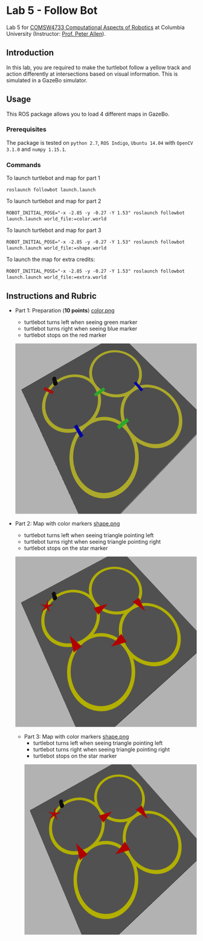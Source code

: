 # Lab 5 - Follow Bot
Lab 5 for [COMSW4733 Computational Aspects of Robotics](http://www.cs.columbia.edu/~allen/F18/index.html) at Columbia University (Instructor: [Prof. Peter Allen](http://www.cs.columbia.edu/~allen/)).

## Introduction
In this lab, you are required to make the turtlebot follow a yellow track and action differently at intersections based on visual information. This is simulated in a GazeBo simulator.

## Usage
This ROS package allows you to load 4 different maps in GazeBo.

### Prerequisites
The package is tested on `python 2.7`, `ROS Indigo`, `Ubuntu 14.04` with `OpenCV 3.1.0` and `numpy 1.15.1`.

### Commands
To launch turtlebot and map for part 1
```
roslaunch followbot launch.launch
```

To launch turtlebot and map for part 2
```
ROBOT_INITIAL_POSE="-x -2.85 -y -0.27 -Y 1.53" roslaunch followbot launch.launch world_file:=color.world
```

To launch turtlebot and map for part 3
```
ROBOT_INITIAL_POSE="-x -2.85 -y -0.27 -Y 1.53" roslaunch followbot launch.launch world_file:=shape.world
```

To launch the map for extra credits:
```
ROBOT_INITIAL_POSE="-x -2.85 -y -0.27 -Y 1.53" roslaunch followbot launch.launch world_file:=extra.world
```
## Instructions and Rubric
- Part 1: Preparation (**10 points**)
 [color.png](worlds/color.png)
	- turtlebot turns left when seeing green marker
	- turtlebot turns right when seeing blue marker
	- turtlebot stops on the red marker
	<p align="center">
	  <img src="imgs/color_map.png", height="450">
	</p>

- Part 2: Map with color markers
 [shape.png](worlds/shape.png)
	- turtlebot turns left when seeing triangle pointing left
	- turtlebot turns right when seeing triangle pointing right
	- turtlebot stops on the star marker
	<p align="center">
	  <img src="imgs/shape_map.png", height="450">
	</p>

	- Part 3: Map with color markers
	 [shape.png](worlds/shape.png)
		- turtlebot turns left when seeing triangle pointing left
		- turtlebot turns right when seeing triangle pointing right
		- turtlebot stops on the star marker
		<p align="center">
		  <img src="imgs/shape_map.png", height="450">
		</p>
